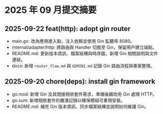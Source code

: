 # 2025 年 09 月提交摘要

## 2025-09-22 feat(http): adopt gin router
- main.go: 改為應用進入點，注入依賴並使用 Gin 監聽埠 8080。
- internal/adapter/http: 將路由與 Handler 切換至 Gin，保留用戶建立端點。
- README.md: 更新版本資訊、檔案結構與時序圖，新增 Gin 相關說明與文件連結。
- docs: 新增 `router_flow.md` 與 `GEMINI.md` 記錄 Gin 路由流程與專案整理。

## 2025-09-20 chore(deps): install gin framework
- go.mod: 新增 Gin 及其間接相依套件需求，準備後續改用 Gin 處理 HTTP。
- go.sum: 新增相依套件的雜湊記錄以確保模組可重現安裝。
- README.md: 補充 Gin 版本資訊、同步檔案結構並說明如何維護 Gin。
